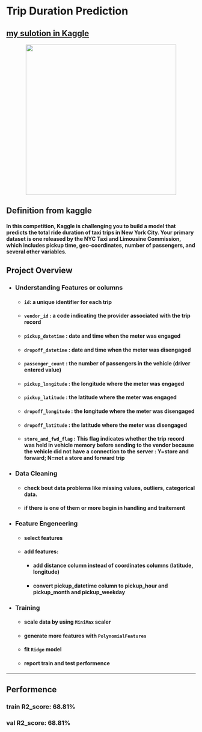 # Trip Duration Prediction


## [my sulotion in Kaggle](https://www.kaggle.com/code/ayoubedark78/tripdurationprediction)

<img src='https://storage.googleapis.com/kaggle-media/competitions/kaggle/3333/media/taxi_meter.png' width=400 style="display: block; margin: auto;">

## Definition from kaggle
#### In this competition, Kaggle is challenging you to build a model that predicts the total ride duration of taxi trips in New York City. Your primary dataset is one released by the NYC Taxi and Limousine Commission, which includes pickup time, geo-coordinates, number of passengers, and several other variables. 

## Project Overview
- ### Understanding Features or columns
    - #### `id`: a unique identifier for each trip
    - #### `vendor_id` : a code indicating the provider associated with the trip record
    - #### `pickup_datetime` : date and time when the meter was engaged
    - #### `dropoff_datetime` : date and time when the meter was disengaged
    - #### `passenger_count` : the number of passengers in the vehicle (driver entered value)
    - #### `pickup_longitude` : the longitude where the meter was engaged
     - #### `pickup_latitude` : the latitude where the meter was engaged
    - #### `dropoff_longitude` : the longitude where the meter was disengaged
    - #### `dropoff_latitude` : the latitude where the meter was disengaged
    - #### `store_and_fwd_flag` : This flag indicates whether the trip record was held in vehicle memory before sending to the vendor because the vehicle did not have a connection to the server : Y=store and forward; N=not a store and forward trip
- ### Data Cleaning
    - #### check bout data problems like missing values, outliers, categorical data.
    - #### if there is one of them or more begin in handling and traitement

- ### Feature Engeneering
    - #### select features
    - #### add features: 
        - #### add distance column instead of coordinates columns (latitude, longitude)
        - #### convert pickup_datetime column to pickup_hour and pickup_month and pickup_weekday

- ### Training
    - #### scale data by using `MiniMax` scaler
    - #### generate more features with `PolynomialFeatures`
    - #### fit `Ridge` model
    - #### report train and test performence

---
## Performence
### train R2_score: 68.81%
### val R2_score: 68.81%